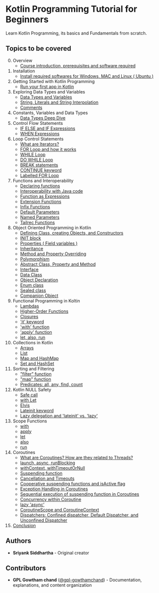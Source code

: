 # Kotlin Programming Tutorial for Beginners 
Learn Kotlin Programming, its basics and Fundamentals from scratch. 

## Topics to be covered
0. Overview
    - [Course introduction, prerequisites and software required](docs/00-course-introduction.md)
1. Installation
    - [Install required softwares for Windows, MAC and Linux ( Ubuntu )](docs/installation.md)
2. Getting Started with Kotlin Programming
    - [Run your first app in Kotlin](docs/basics/01-hello-world.md)
3. Exploring Data Types and Variables 
    - [Data Types and Variables](docs/basics/02-variables-data-types.md)
    - [String, Literals and String Interpolation](docs/basics/05-string-interpolation.md)
    - [Comments](docs/basics/03-comments.md)
4. Constants, Variables and Data Types
    - [Data Types Deep Dive](docs/basics/04-data-types.md)
5. Control Flow Statements 
    - [IF ELSE and IF Expressions](docs/control-flow/01-if-expressions.md)
    - [WHEN Expressions](docs/control-flow/02-when-expressions.md)
6. Loop Control Statements 
    - [What are Iterators?](docs/control-flow/06-iterators.md)
    - [FOR Loop and how it works](docs/control-flow/03-for-loops.md)
    - [WHILE Loop](docs/control-flow/04-while-loops.md)
    - [DO WHILE Loop](docs/control-flow/04-while-loops.md)
    - [BREAK statements](docs/control-flow/05-break-continue.md)
    - [CONTINUE keyword](docs/control-flow/05-break-continue.md)
    - [Labelled FOR Loop](docs/control-flow/07-labelled-loops.md) 
7. Functions and Interoperability 
    - [Declaring functions](docs/functions/01-functions-basics.md)
    - [Interoperability with Java code](docs/advanced/01-kotlin-interoperability.md)
    - [Function as Expressions](docs/functions/02-functions-as-expressions.md)
    - [Extension Functions](docs/functions/04-extension-functions.md)
    - [Infix Functions](docs/functions/05-infix-functions.md)
    - [Default Parameters](docs/functions/06-default-parameters.md)
    - [Named Parameters](docs/functions/03-named-parameters.md)
    - [Tailrec Functions](docs/functions/07-tailrec-functions.md) 
8. Object Oriented Programming in Kotlin 
    - [Defining Class, creating Objects, and Constructors](docs/oop/01-classes-constructors.md)
    - [INIT block](docs/oop/05-init-block.md)
    - [Properties ( Field variables )](docs/oop/06-properties.md)
    - [Inheritance](docs/oop/02-inheritance.md)
    - [Method and Property Overriding](docs/oop/03-method-overriding.md)
    - [Polymorphism](docs/oop/08-polymorphism.md)
    - [Abstract Class, Property and Method](docs/oop/04-abstract-classes.md)
    - [Interface](docs/oop/09-interface.md)
    - [Data Class](docs/oop/10-data-class.md)
    - [Object Declaration](docs/oop/11-object-declaration.md)
    - [Enum class](docs/oop/07-enums-sealed-classes.md)
    - [Sealed class](docs/oop/07-enums-sealed-classes.md)
    - [Companion Object](docs/oop/12-companion-object.md)
9. Functional Programming in Koltin
    - [Lambdas](docs/functional-programming/01-lambdas.md)
    - [Higher-Order Functions](docs/functional-programming/05-higher-order-functions.md)
    - [Closures](docs/functional-programming/06-closures.md)
    - ['it' keyword](docs/functional-programming/07-it-keyword.md)
    - ['with' function](docs/functional-programming/02-scope-functions.md)
    - ['apply' function](docs/functional-programming/02-scope-functions.md)
    - [let, also, run](docs/functional-programming/03-let-also-run.md)
10. Collections in Kotlin
    - [Arrays](docs/collections/01-arrays.md)
    - [List](docs/collections/02-lists.md)
    - [Map and HashMap](docs/collections/03-maps.md)
    - [Set and HashSet](docs/collections/04-sets.md)
11. Sorting and Filtering
    - ["filter" function](docs/collections/05-filter-map-sorting.md)
    - ["map" function](docs/collections/05-filter-map-sorting.md)
    - [Predicates: all, any, find, count](docs/functional-programming/04-predicates.md)
12. Kotlin NULL Safety
    - [Safe call](docs/null-safety/01-null-safety.md)
    - [with Let](docs/null-safety/01-null-safety.md)
    - [Elvis](docs/null-safety/01-null-safety.md)
    - [Lateinit keyword](docs/null-safety/02-lateinit-lazy.md)
    - [Lazy delegation and 'lateinit' vs. 'lazy'](docs/null-safety/02-lateinit-lazy.md)
13. Scope Functions
    - [with](docs/functional-programming/02-scope-functions.md)
    - [apply](docs/functional-programming/02-scope-functions.md)
    - [let](docs/functional-programming/03-let-also-run.md)
    - [also](docs/functional-programming/03-let-also-run.md)
    - [run](docs/functional-programming/03-let-also-run.md)
14. Coroutines
    - [What are Coroutines? How are they related to Threads?](docs/coroutines/01-introduction.md)
    - [launch, async, runBlocking](docs/coroutines/02-launch-async.md)
    - [withContext, withTimeoutOrNull](docs/coroutines/04-context-dispatchers.md)
    - [Suspending function](docs/coroutines/01-introduction.md)
    - [Cancellation and Timeouts](docs/coroutines/03-exception-handling.md)
    - [Cooperative suspending functions and isActive flag](docs/coroutines/01-introduction.md)
    - [Exception Handling in Coroutines](docs/coroutines/03-exception-handling.md)
    - [Sequential execution of suspending function in Coroutines](docs/coroutines/02-launch-async.md)
    - [Concurrency within Coroutine](docs/coroutines/02-launch-async.md)
    - [lazy 'async'](docs/coroutines/02-launch-async.md)
    - [CoroutineScope and CoroutineContext](docs/coroutines/04-context-dispatchers.md)
    - [Dispatchers: Confined dispatcher, Default Dispatcher, and Unconfined Dispatcher](docs/coroutines/04-context-dispatchers.md)
15. [Conclusion](docs/conclusion.md) 

## Authors 

* **Sriyank Siddhartha** - Original creator

## Contributors

* **GPL Gowtham chand** ([@gpl-gowthamchand](https://github.com/gpl-gowthamchand)) - Documentation, explanations, and content organization
